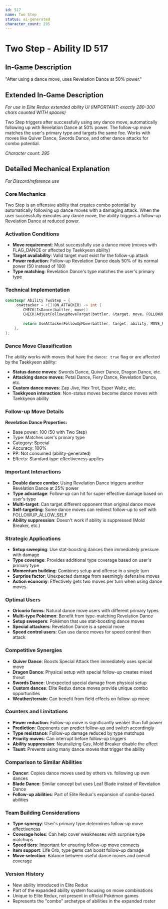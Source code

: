 ```yaml
---
id: 517
name: Two Step
status: ai-generated
character_count: 295
---
```


# Two Step - Ability ID 517

## In-Game Description
"After using a dance move, uses Revelation Dance at 50% power."

## Extended In-Game Description
*For use in Elite Redux extended ability UI (IMPORTANT: exactly 280-300 chars counted WITH spaces)*

Two Step triggers after successfully using any dance move, automatically following up with Revelation Dance at 50% power. The follow-up move matches the user's primary type and targets the same foe. Works with moves like Quiver Dance, Swords Dance, and other dance attacks for combo potential.

*Character count: 295*

## Detailed Mechanical Explanation
*For Discord/reference use*

### Core Mechanics
Two Step is an offensive ability that creates combo potential by automatically following up dance moves with a damaging attack. When the user successfully executes any dance move, the ability triggers a follow-up Revelation Dance at reduced power.

### Activation Conditions
- **Move requirement**: Must successfully use a dance move (moves with FLAG_DANCE or affected by Taekkyeon ability)
- **Target availability**: Valid target must exist for the follow-up attack
- **Power reduction**: Follow-up Revelation Dance deals 50% of its normal power (50 instead of 100)
- **Type matching**: Revelation Dance's type matches the user's primary type

### Technical Implementation
```c
constexpr Ability TwoStep = {
    .onAttacker = +[](ON_ATTACKER) -> int {
        CHECK(IsDance(battler, move))
        CHECK(AdjustFollowupMoveTarget(battler, &target, move, FOLLOWUP_ALLOW_SELF))
        
        return UseAttackerFollowUpMove(battler, target, ability, MOVE_REVELATION_DANCE, 50);
    },
};
```

### Dance Move Classification
The ability works with moves that have the `dance: true` flag or are affected by the Taekkyeon ability:
- **Status dance moves**: Swords Dance, Quiver Dance, Dragon Dance, etc.
- **Attacking dance moves**: Petal Dance, Fiery Dance, Revelation Dance, etc.
- **Custom dance moves**: Zap Jive, Hex Trot, Esper Waltz, etc.
- **Taekkyeon interaction**: Non-status moves become dance moves with Taekkyeon ability

### Follow-up Move Details
**Revelation Dance Properties:**
- Base power: 100 (50 with Two Step)
- Type: Matches user's primary type
- Category: Special
- Accuracy: 100%
- PP: Not consumed (ability-generated)
- Effects: Standard type effectiveness applies

### Important Interactions
- **Double dance combo**: Using Revelation Dance triggers another Revelation Dance at 25% power
- **Type advantage**: Follow-up can hit for super effective damage based on user's type
- **Multi-target**: Can target different opponent than original dance move
- **Self-targeting**: Some dance moves can redirect follow-up to self with FOLLOWUP_ALLOW_SELF
- **Ability suppression**: Doesn't work if ability is suppressed (Mold Breaker, etc.)

### Strategic Applications
- **Setup sweeping**: Use stat-boosting dances then immediately pressure with damage
- **Type coverage**: Provides additional type coverage based on user's primary type
- **Momentum building**: Combines setup and offense in a single turn
- **Surprise factor**: Unexpected damage from seemingly defensive moves
- **Action economy**: Effectively gets two moves per turn when using dance moves

### Optimal Users
- **Oricorio forms**: Natural dance move users with different primary types
- **Multi-type Pokémon**: Benefit from type-matching Revelation Dance
- **Setup sweepers**: Pokémon that use stat-boosting dance moves
- **Special attackers**: Revelation Dance is a special move
- **Speed control users**: Can use dance moves for speed control then attack

### Competitive Synergies
- **Quiver Dance**: Boosts Special Attack then immediately uses special move
- **Dragon Dance**: Physical setup with special follow-up creates mixed threat
- **Swords Dance**: Unexpected special damage from physical setup
- **Custom dances**: Elite Redux dance moves provide unique combo opportunities
- **Weather/terrain**: Can benefit from field effects on follow-up move

### Counters and Limitations
- **Power reduction**: Follow-up move is significantly weaker than full power
- **Prediction**: Opponents can predict follow-up and switch accordingly  
- **Type resistance**: Follow-up damage reduced by type matchups
- **Priority moves**: Can interrupt before follow-up triggers
- **Ability suppression**: Neutralizing Gas, Mold Breaker disable the effect
- **Taunt**: Prevents using many dance moves that trigger the ability

### Comparison to Similar Abilities
- **Dancer**: Copies dance moves used by others vs. following up own dances
- **Blade Dance**: Similar concept but uses Leaf Blade instead of Revelation Dance
- **Follow-up abilities**: Part of Elite Redux's expansion of combo-based abilities

### Team Building Considerations
- **Type synergy**: User's primary type determines follow-up move effectiveness
- **Coverage holes**: Can help cover weaknesses with surprise type matchups
- **Speed tiers**: Important for ensuring follow-up move connects
- **Item support**: Life Orb, type gems can boost follow-up damage
- **Move selection**: Balance between useful dance moves and overall coverage

### Version History
- New ability introduced in Elite Redux
- Part of the expanded ability system focusing on move combinations
- Unique to Elite Redux, not present in official Pokémon games
- Represents the "combo" archetype of abilities in the expanded roster